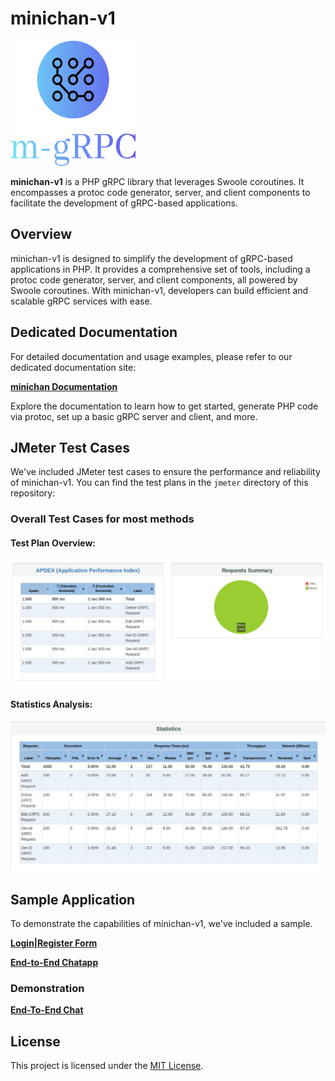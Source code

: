 # minichan-v1

<img src="/assets/logo.svg" alt="Project Logo" width="200" height="200">

**minichan-v1** is a PHP gRPC library that leverages Swoole coroutines. It encompasses a protoc code generator, server, and client components to facilitate the development of gRPC-based applications.

## Overview

minichan-v1 is designed to simplify the development of gRPC-based applications in PHP. It provides a comprehensive set of tools, including a protoc code generator, server, and client components, all powered by Swoole coroutines. With minichan-v1, developers can build efficient and scalable gRPC services with ease.

## Dedicated Documentation

For detailed documentation and usage examples, please refer to our dedicated documentation site:

[**minichan Documentation**](https://minichan-docs.vercel.app/#/?id=minichan-v1)

Explore the documentation to learn how to get started, generate PHP code via protoc, set up a basic gRPC server and client, and more.

## JMeter Test Cases

We've included JMeter test cases to ensure the performance and reliability of minichan-v1. You can find the test plans in the `jmeter` directory of this repository:

### Overall Test Cases for most methods

#### Test Plan Overview:
![Test Plan Overview](/assets/Overall.png)

#### Statistics Analysis:
![Statistics Analysis](/assets/Statistics.png)

## Sample Application

To demonstrate the capabilities of minichan-v1, we've included a sample.

[**Login|Register Form**](https://github.com/Leincentes/minichan-grpc/tree/login-register-sample/app)
<br>

[**End-to-End Chatapp**](https://github.com/Leincentes/minichan-grpc/tree/chatapp-sample/app)
### Demonstration
[**End-To-End Chat**](http://ec2-52-199-83-33.ap-northeast-1.compute.amazonaws.com/)


## License

This project is licensed under the [MIT License](LICENSE).

